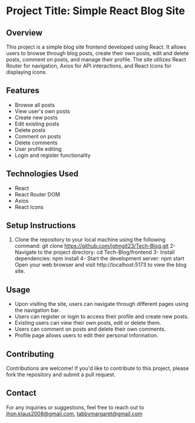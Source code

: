 # Project Title: Simple React Blog Site

## Overview

This project is a simple blog site frontend developed using React. It allows users to browse through blog posts, create their own posts, edit and delete posts, comment on posts, and manage their profile. The site utilizes React Router for navigation, Axios for API interactions, and React Icons for displaying icons.

## Features

- Browse all posts
- View user's own posts
- Create new posts
- Edit existing posts
- Delete posts
- Comment on posts
- Delete comments
- User profile editing
- Login and register functionality

## Technologies Used

- React
- React Router DOM
- Axios
- React Icons

## Setup Instructions

1. Clone the repository to your local machine using the following command:
   git clone https://github.com/johngit23/Tech-Blog.git
   2- Navigate to the project directory:
   cd Tech-Blog/frontend
   3- Install dependencies:
   npm install
   4- Start the development server:
   npm start
   Open your web browser and visit http://localhost:5173 to view the blog site.

## Usage

- Upon visiting the site, users can navigate through different pages using the navigation bar.
- Users can register or login to access their profile and create new posts.
- Existing users can view their own posts, edit or delete them.
- Users can comment on posts and delete their own comments.
- Profile page allows users to edit their personal information.

## Contributing

Contributions are welcome! If you'd like to contribute to this project, please fork the repository and submit a pull request.

## Contact

For any inquiries or suggestions, feel free to reach out to jhon.klaus2008@gmail.com, tabbymargaret@gmail.com
